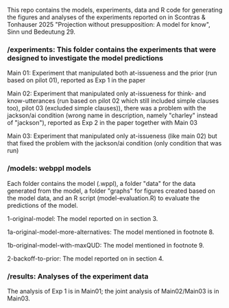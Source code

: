 This repo contains the models, experiments, data and R code for generating the figures and analyses of the experiments reported on in Scontras & Tonhauser 2025 "Projection without presupposition: A model for know", Sinn und Bedeutung 29.

### /experiments: This folder contains the experiments that were designed to investigate the model predictions

Main 01: Experiment that manipulated both at-issueness and the prior (run based on pilot 01), reported as Exp 1 in the paper

Main 02: Experiment that manipulated only at-issueness for think- and know-utterances (run based on pilot 02 which still included simple clauses too), pilot 03 (excluded simple clauses)), there was a problem with the jackson/ai condition (wrong name in description, namely "charley" instead of "jackson"), reported as Exp 2 in the paper together with Main 03

Main 03: Experiment that manipulated only at-issueness (like main 02) but that fixed the problem with the jackson/ai condition (only condition that was run)

### /models: webppl models

Each folder contains the model (.wppl), a folder "data" for the data generated from the model, a folder "graphs" for figures created based on the model data, and an R script (model-evaluation.R) to evaluate the predictions of the model.

1-original-model: The model reported on in section 3.

1a-original-model-more-alternatives: The model mentioned in footnote 8.

1b-original-model-with-maxQUD: The model mentioned in footnote 9.

2-backoff-to-prior: The model reported on in section 4.

### /results: Analyses of the experiment data

The analysis of Exp 1 is in Main01; the joint analysis of Main02/Main03 is in Main03.